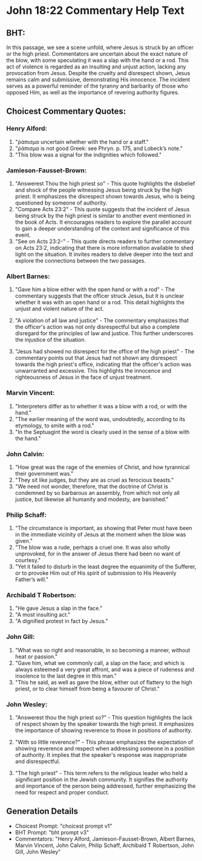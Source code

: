 # John 18:22 Commentary Help Text

## BHT:
In this passage, we see a scene unfold, where Jesus is struck by an officer or the high priest. Commentators are uncertain about the exact nature of the blow, with some speculating it was a slap with the hand or a rod. This act of violence is regarded as an insulting and unjust action, lacking any provocation from Jesus. Despite the cruelty and disrespect shown, Jesus remains calm and submissive, demonstrating His innocence. The incident serves as a powerful reminder of the tyranny and barbarity of those who opposed Him, as well as the importance of revering authority figures.

## Choicest Commentary Quotes:
### Henry Alford:
1. "ῥάπισμα uncertain whether with the hand or a staff." 
2. "ῥάπισμα is not good Greek: see Phryn. p. 175, and Lobeck’s note."
3. "This blow was a signal for the indignities which followed."

### Jamieson-Fausset-Brown:
1. "Answerest Thou the high priest so" - This quote highlights the disbelief and shock of the people witnessing Jesus being struck by the high priest. It emphasizes the disrespect shown towards Jesus, who is being questioned by someone of authority.
2. "Compare Acts 23:2" - This quote suggests that the incident of Jesus being struck by the high priest is similar to another event mentioned in the book of Acts. It encourages readers to explore the parallel account to gain a deeper understanding of the context and significance of this event.
3. "See on Acts 23:2-" - This quote directs readers to further commentary on Acts 23:2, indicating that there is more information available to shed light on the situation. It invites readers to delve deeper into the text and explore the connections between the two passages.

### Albert Barnes:
1. "Gave him a blow either with the open hand or with a rod" - The commentary suggests that the officer struck Jesus, but it is unclear whether it was with an open hand or a rod. This detail highlights the unjust and violent nature of the act.

2. "A violation of all law and justice" - The commentary emphasizes that the officer's action was not only disrespectful but also a complete disregard for the principles of law and justice. This further underscores the injustice of the situation.

3. "Jesus had showed no disrespect for the office of the high priest" - The commentary points out that Jesus had not shown any disrespect towards the high priest's office, indicating that the officer's action was unwarranted and excessive. This highlights the innocence and righteousness of Jesus in the face of unjust treatment.

### Marvin Vincent:
1. "Interpreters differ as to whether it was a blow with a rod, or with the hand." 
2. "The earlier meaning of the word was, undoubtedly, according to its etymology, to smite with a rod."
3. "In the Septuagint the word is clearly used in the sense of a blow with the hand."

### John Calvin:
1. "How great was the rage of the enemies of Christ, and how tyrannical their government was."
2. "They sit like judges, but they are as cruel as ferocious beasts."
3. "We need not wonder, therefore, that the doctrine of Christ is condemned by so barbarous an assembly, from which not only all justice, but likewise all humanity and modesty, are banished."

### Philip Schaff:
1. "The circumstance is important, as showing that Peter must have been in the immediate vicinity of Jesus at the moment when the blow was given."
2. "The blow was a rude, perhaps a cruel one. It was also wholly unprovoked, for in the answer of Jesus there had been no want of courtesy."
3. "Yet it failed to disturb in the least degree the equanimity of the Sufferer, or to provoke Him out of His spirit of submission to His Heavenly Father’s will."

### Archibald T Robertson:
1. "He gave Jesus a slap in the face." 
2. "A most insulting act." 
3. "A dignified protest in fact by Jesus."

### John Gill:
1. "What was so right and reasonable, in so becoming a manner, without heat or passion."
2. "Gave him, what we commonly call, a slap on the face; and which is always esteemed a very great affront, and was a piece of rudeness and insolence to the last degree in this man."
3. "This he said, as well as gave the blow, either out of flattery to the high priest, or to clear himself from being a favourer of Christ."

### John Wesley:
1. "Answerest thou the high priest so?" - This question highlights the lack of respect shown by the speaker towards the high priest. It emphasizes the importance of showing reverence to those in positions of authority.

2. "With so little reverence?" - This phrase emphasizes the expectation of showing reverence and respect when addressing someone in a position of authority. It implies that the speaker's response was inappropriate and disrespectful.

3. "The high priest" - This term refers to the religious leader who held a significant position in the Jewish community. It signifies the authority and importance of the person being addressed, further emphasizing the need for respect and proper conduct.


## Generation Details
- Choicest Prompt: "choicest prompt v1"
- BHT Prompt: "bht prompt v3"
- Commentators: "Henry Alford, Jamieson-Fausset-Brown, Albert Barnes, Marvin Vincent, John Calvin, Philip Schaff, Archibald T Robertson, John Gill, John Wesley"
